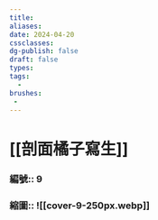 ```yaml
---
title: 
aliases: 
date: 2024-04-20
cssclasses: 
dg-publish: false
draft: false
types: 
tags: 
  - 
brushes: 
 - 
---
```

# [[剖面橘子寫生]]

### 編號:: 9
### 縮圖:: ![[cover-9-250px.webp]]


